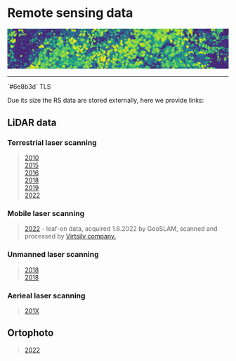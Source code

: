 # Remote sensing data


![](https://raw.githubusercontent.com/VUKOZ-OEL/bluecat-data-pool/main/docs/chm.png)

*******  

´#6e8b3d´ TLS

Due its size the RS data are stored externally, here we provide links:


## LiDAR data  
### Terrestrial laser scanning  

> [2010]()  
> [2015]()  
> [2016]()   
> [2018]()  
> [2019]()  
> [2022]()  

### Mobile laser scanning
> [2022]() - leaf-on data, acquired 1.6.2022 by GeoSLAM, scanned and processed by [Virtsilv company.](https://virtsilv.com/)

### Unmanned laser scanning  

> [2018]()  
> [2018]()   

### Aerieal laser scanning  

> [201X]()

## Ortophoto  
> [2022]()